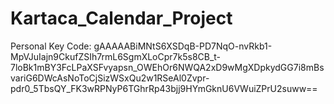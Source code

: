 # Kartaca_Calendar_Project
 Personal Key Code: gAAAAABiMNtS6XSDqB-PD7NqO-nvRkb1-MpVJuIajn9CkufZSIh7rmL6SgmXLoCpr7k5s8CB_t-7loBk1mBY3FcLPaXSFvyapsn_OWEhOr6NWQA2xD9wMgXDpkydGG7i8mBsvariG6DWcAsNoToCjSizWSxQu2w1RSeAl0Zvpr-pdr0_5TbsQY_FK3wRPNyP6TGhrRp43bjj9HYmGknU6VWuiZPrU2suww==
